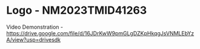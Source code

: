 # Logo - NM2023TMID41263
Video Demonstration - https://drive.google.com/file/d/16JDrKwW9pmGLgDZKpHkqgJsVNMLEbYzA/view?usp=drivesdk
